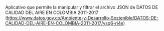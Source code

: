 Aplicativo que permite la manipular y filtrar el archivo JSON de DATOS DE CALIDAD DEL AIRE EN COLOMBIA 2011-2017 
(https://www.datos.gov.co/Ambiente-y-Desarrollo-Sostenible/DATOS-DE-CALIDAD-DEL-AIRE-EN-COLOMBIA-2011-2017/ysq6-ri4e)
